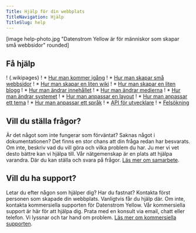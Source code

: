 ```yaml
---
Title: Hjälp för din webbplats
TitleNavigation: Hjälp
TitleSlug: help
---
```

[image help-photo.jpg "Datenstrom Yellow är för människor som skapar små webbsidor" rounded]

## Få hjälp

! {.wikipages}
! * [Hur man kommer igång](how-to-get-started)
! * [Hur man skapar små webbsidor](how-to-make-a-small-website)
! * [Hur man skapar en liten wiki](how-to-make-a-small-wiki)
! * [Hur man skapar en liten blogg](how-to-make-a-small-blog)
! * [Hur man ändrar innehållet](how-to-change-the-content)
! * [Hur man ändrar medierna](how-to-change-the-media)
! * [Hur man ändrar systemet](how-to-change-the-system)
! * [Hur man anpassar en layout](how-to-customise-a-layout)
! * [Hur man anpassar ett tema](how-to-customise-a-theme)
! * [Hur man anpassar ett språk](how-to-customise-a-language)
! * [API för utvecklare](api-for-developers)
! * [Felsökning](troubleshooting)

## Vill du ställa frågor?

Är det något som inte fungerar som förväntat? Saknas något i dokumentationen? Det finns en stor chans att din fråga redan har besvarats. Om inte, beskriv vad du vill göra och vilka problem du har. Ju mer vi vet desto bättre kan vi hjälpa till. Vår nätgemenskap är en plats att hjälpa varandra. Där du kan ställa och svara på frågor. [Läs mer om samarbete](contributing-guidelines).

## Vill du ha support?

Letar du efter någon som hjälper dig? Har du fastnat? Kontakta först personen som skapade din webbplats. Vanligtvis får du hjälp där. Om inte, kontakta kommersiella supporten för Datenstrom Yellow. Vår kommersiella support är här för att hjälpa dig. Prata med en konsult via email, chatt eller telefon. Vi lyssnar och tar hand om problem. [Läs mer om kommersiella supporten](https://mayberg.se/support/).
